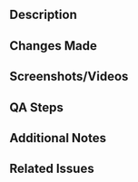 ## Description
<!-- 
  *Provide a brief description of the changes introduced by this pull request. Include any relevant context or background information.
-->
## Changes Made
<!--
  *Detail the specific changes made in this pull request. This could include new features added, bugs fixed, code refactoring, etc.
-->
## Screenshots/Videos
<!--
  *If applicable, include screenshots or videos demonstrating the changes made. This could help reviewers better understand the visual impact of the changes.
-->
## QA Steps
<!--
  *If applicable, outline the steps to test the changes introduced by this pull request. Include any specific test cases, scenarios, or edge cases that need to be verified.
-->
## Additional Notes
<!--
  *Include any additional information, concerns, or questions you have about this pull request. This could include performance considerations, potential impact on other parts of the codebase, etc.
-->
## Related Issues
<!--
  *Link any related issues or tickets that are addressed by this pull request.
-->
